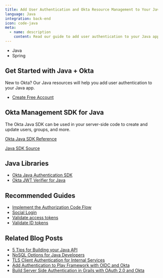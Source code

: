 ```yaml
---
title: Add User Authentication and Okta Resource Management to Your Java App
language: Java
integration: back-end
icon: code-java
meta:
  - name: description
    content: Read our guide to add user authentication to your Java app, and see related guides to help complete your project.
---
```


<ul class='language-tabs'>
	<li>
		<RouterLink to='/code/java/'>
			<i class='icon code-java-32'></i><span>Java</span>
		</RouterLink>
	</li>
	<li >
		<RouterLink to='/code/java/spring/'>
			<i class='icon code-spring-32'></i><span>Spring</span>
		</RouterLink>
	</li>
</ul>

## Get Started with Java + Okta

New to Okta? Our Java resources will help you add user authentication to your Java app.

<ul class='language-ctas'>
	<li>
		<a href='https://developer.okta.com/signup/' class='Button--red' data-proofer-ignore>
			<span>Create Free Account</span>
		</a>
	</li>
</ul>

## Okta Management SDK for Java

The Okta Java SDK can be used in your server-side code to create and update users, groups, and more.

<p class="language-reference">
	<a href='https://developer.okta.com/okta-sdk-java/apidocs/' class="language-reference">
		<span class='icon expression-16'></span>
		<span>Okta Java SDK Reference</span>
	</a>
</p>

<a href='https://github.com/okta/okta-sdk-java'>
	<span class='fa fa-github'></span> <span>Java SDK Source</span>
</a>

## Java Libraries

<ul class="language-libraries">
	<li>
		<i class='fa fa-github'></i>
		<a href="https://github.com/okta/okta-auth-java">
			 <span>Okta Java Authentication SDK</span>
		</a>
	</li>
	<li>
		<i class='fa fa-github'></i>
		<a href="https://github.com/okta/okta-jwt-verifier-java">
			 <span>Okta JWT Verifier for Java</span>
		</a>
	</li>
</ul>

## Recommended Guides


- [Implement the Authorization Code Flow](/docs/guides/implement-auth-code/)
- [Social Login](/docs/concepts/social-login/)
- [Validate access tokens](/docs/guides/validate-access-tokens)
- [Validate ID tokens](/docs/guides/validate-id-tokens)

## Related Blog Posts


- [5 Tips for Building your Java API](/blog/2017/08/23/five-java-tips)
- [NoSQL Options for Java Developers](/blog/2017/09/08/nosql-options-for-java-developers)
- [TLS Client Authentication for Internal Services](/blog/2015/12/02/tls-client-authentication-for-services)
- [Add Authentication to Play Framework with OIDC and Okta](/blog/2017/10/31/add-authentication-to-play-framework-with-oidc)
- [Build Server Side Authentication in Grails with OAuth 2.0 and Okta](/blog/2018/04/19/okta-with-grails)

